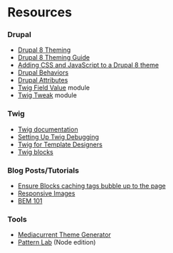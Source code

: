 # Resources

### Drupal

* [Drupal 8 Theming](https://www.drupal.org/docs/8/theming)
* [Drupal 8 Theming Guide](https://sqndr.github.io/d8-theming-guide/index.html)
* [Adding CSS and JavaScript to a Drupal 8 theme](https://www.drupal.org/docs/8/theming/adding-stylesheets-css-and-javascript-js-to-a-drupal-8-theme)
* [Drupal Behaviors](https://sqndr.github.io/d8-theming-guide/javascript/behaviors.html)
* [Drupal Attributes](https://www.drupal.org/docs/8/theming-drupal-8/using-attributes-in-templates)
* [Twig Field Value](https://www.drupal.org/project/twig_field_value) module
* [Twig Tweak](https://www.drupal.org/project/twig_tweak) module

### Twig

* [Twig documentation](https://twig.symfony.com/doc/3.x/)
* [Setting Up Twig Debugging](https://www.chapterthree.com/blog/drupal-8-theming-setting-up-theme-debugging)
* [Twig for Template Designers](https://twig.symfony.com/doc/2.x/templates.html)
* [Twig blocks](https://twig.symfony.com/doc/2.x/tags/extends.html)

### Blog Posts/Tutorials

* [Ensure Blocks caching tags bubble up to the page](https://www.previousnext.com.au/blog/ensuring-drupal-8-block-cache-tags-bubble-up-page)
* [Responsive Images](https://cloudfour.com/thinks/responsive-images-101-definitions/)
* [BEM 101](https://css-tricks.com/bem-101/)

### Tools

* [Mediacurrent Theme Generator](https://github.com/mediacurrent/theme_generator_8)
* [Pattern Lab](https://patternlab.io/) \(Node edition\)

